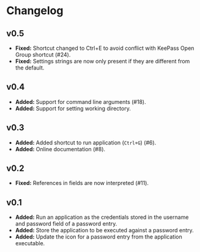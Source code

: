 # Changelog #

## v0.5 ##

* **Fixed:** Shortcut changed to Ctrl+E to avoid conflict with KeePass Open Group shortcut (#24).
* **Fixed:** Settings strings are now only present if they are different from the default.

## v0.4 ##

* **Added:** Support for command line arguments (#18).
* **Added:** Support for setting working directory.

## v0.3 ##

* **Added:** Added shortcut to run application (`Ctrl+G`) (#6).
* **Added:** Online documentation (#8).

## v0.2 ##

* **Fixed:** References in fields are now interpreted (#11).

## v0.1 ##

* **Added:** Run an application as the credentials stored in the username and password field of a password entry.
* **Added:** Store the application to be executed against a password entry.
* **Added:** Update the icon for a password entry from the application executable.
